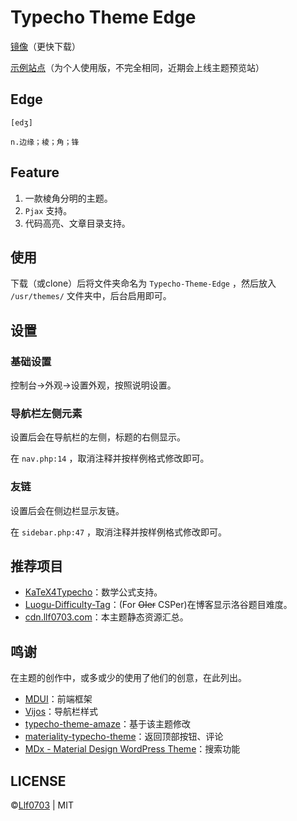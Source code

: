 # Typecho Theme Edge

[镜像](https://git.llf0703.com/Llf0703/Typecho-Theme-Edge)（更快下载）

[示例站点](https://llf0703.com)（为个人使用版，不完全相同，近期会上线主题预览站）

## Edge

`[edʒ]`

`n.边缘；棱；角；锋`

## Feature

1. 一款棱角分明的主题。
2. `Pjax` 支持。
3. 代码高亮、文章目录支持。

## 使用

下载（或clone）后将文件夹命名为 `Typecho-Theme-Edge` ，然后放入 `/usr/themes/` 文件夹中，后台启用即可。

## 设置

### 基础设置

控制台->外观->设置外观，按照说明设置。

### 导航栏左侧元素

设置后会在导航栏的左侧，标题的右侧显示。

在 `nav.php:14` ，取消注释并按样例格式修改即可。

### 友链

设置后会在侧边栏显示友链。

在 `sidebar.php:47` ，取消注释并按样例格式修改即可。

## 推荐项目

- [KaTeX4Typecho](https://github.com/Llf0703/KaTeX4Typecho)：数学公式支持。
- [Luogu-Difficulty-Tag](https://github.com/Llf0703/Luogu-Difficulty-Tag)：(For ~~OIer~~ CSPer)在博客显示洛谷题目难度。
- [cdn.llf0703.com](https://github.com/Llf0703/cdn.llf0703.com)：本主题静态资源汇总。

## 鸣谢

在主题的创作中，或多或少的使用了他们的创意，在此列出。

- [MDUI](https://www.mdui.org/)：前端框架
- [Vijos](https://vijos.org/)：导航栏样式
- [typecho-theme-amaze](https://github.com/spiritree/typecho-theme-amaze)：基于该主题修改
- [materiality-typecho-theme](https://github.com/EAimTY/materiality-typecho-theme)：返回顶部按钮、评论
- [MDx - Material Design WordPress Theme](https://github.com/yrccondor/mdx)：搜索功能

## LICENSE

&copy;[Llf0703](https://llf0703.com) | MIT